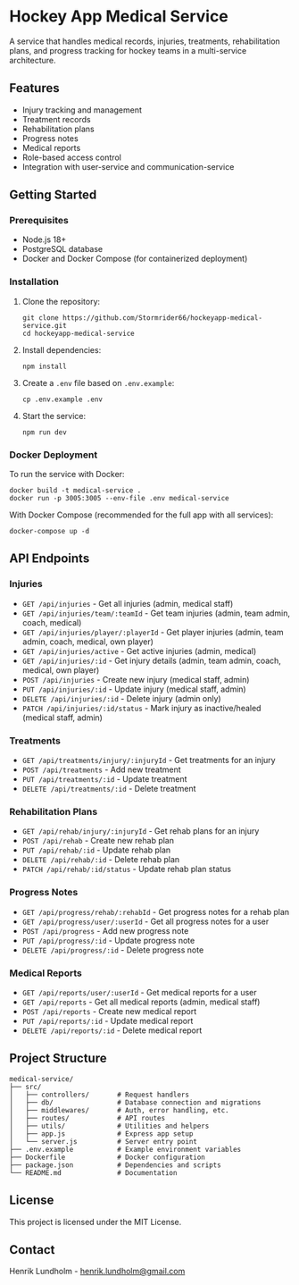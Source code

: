 # Hockey App Medical Service

A service that handles medical records, injuries, treatments, rehabilitation plans, and progress tracking for hockey teams in a multi-service architecture.

## Features

- Injury tracking and management
- Treatment records
- Rehabilitation plans
- Progress notes
- Medical reports
- Role-based access control
- Integration with user-service and communication-service

## Getting Started

### Prerequisites

- Node.js 18+
- PostgreSQL database
- Docker and Docker Compose (for containerized deployment)

### Installation

1. Clone the repository:
   ```
   git clone https://github.com/Stormrider66/hockeyapp-medical-service.git
   cd hockeyapp-medical-service
   ```

2. Install dependencies:
   ```
   npm install
   ```

3. Create a `.env` file based on `.env.example`:
   ```
   cp .env.example .env
   ```

4. Start the service:
   ```
   npm run dev
   ```

### Docker Deployment

To run the service with Docker:

```
docker build -t medical-service .
docker run -p 3005:3005 --env-file .env medical-service
```

With Docker Compose (recommended for the full app with all services):

```
docker-compose up -d
```

## API Endpoints

### Injuries

- `GET /api/injuries` - Get all injuries (admin, medical staff)
- `GET /api/injuries/team/:teamId` - Get team injuries (admin, team admin, coach, medical)
- `GET /api/injuries/player/:playerId` - Get player injuries (admin, team admin, coach, medical, own player)
- `GET /api/injuries/active` - Get active injuries (admin, medical)
- `GET /api/injuries/:id` - Get injury details (admin, team admin, coach, medical, own player)
- `POST /api/injuries` - Create new injury (medical staff, admin)
- `PUT /api/injuries/:id` - Update injury (medical staff, admin)
- `DELETE /api/injuries/:id` - Delete injury (admin only)
- `PATCH /api/injuries/:id/status` - Mark injury as inactive/healed (medical staff, admin)

### Treatments

- `GET /api/treatments/injury/:injuryId` - Get treatments for an injury
- `POST /api/treatments` - Add new treatment
- `PUT /api/treatments/:id` - Update treatment
- `DELETE /api/treatments/:id` - Delete treatment

### Rehabilitation Plans

- `GET /api/rehab/injury/:injuryId` - Get rehab plans for an injury
- `POST /api/rehab` - Create new rehab plan
- `PUT /api/rehab/:id` - Update rehab plan
- `DELETE /api/rehab/:id` - Delete rehab plan
- `PATCH /api/rehab/:id/status` - Update rehab plan status

### Progress Notes

- `GET /api/progress/rehab/:rehabId` - Get progress notes for a rehab plan
- `GET /api/progress/user/:userId` - Get all progress notes for a user
- `POST /api/progress` - Add new progress note
- `PUT /api/progress/:id` - Update progress note
- `DELETE /api/progress/:id` - Delete progress note

### Medical Reports

- `GET /api/reports/user/:userId` - Get medical reports for a user
- `GET /api/reports` - Get all medical reports (admin, medical staff)
- `POST /api/reports` - Create new medical report
- `PUT /api/reports/:id` - Update medical report
- `DELETE /api/reports/:id` - Delete medical report

## Project Structure

```
medical-service/
├── src/
│   ├── controllers/       # Request handlers
│   ├── db/                # Database connection and migrations
│   ├── middlewares/       # Auth, error handling, etc.
│   ├── routes/            # API routes
│   ├── utils/             # Utilities and helpers
│   ├── app.js             # Express app setup
│   └── server.js          # Server entry point
├── .env.example           # Example environment variables
├── Dockerfile             # Docker configuration
├── package.json           # Dependencies and scripts
└── README.md              # Documentation
```

## License

This project is licensed under the MIT License.

## Contact

Henrik Lundholm - henrik.lundholm@gmail.com
